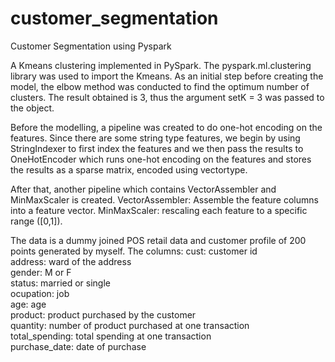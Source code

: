 # customer_segmentation
Customer Segmentation using Pyspark

A Kmeans clustering implemented in PySpark. The pyspark.ml.clustering library was used to import the Kmeans. As an initial step before creating the model, the elbow method was conducted to find the optimum number of clusters. The result obtained is 3, thus the argument setK = 3 was passed to the object.

Before the modelling, a pipeline was created to do one-hot encoding on the features. Since there are some string type features, we begin by using StringIndexer to first index the features and we then pass the results to OneHotEncoder which runs one-hot encoding on the features and stores the results as a sparse matrix, encoded using vectortype.

After that, another pipeline which contains VectorAssembler and MinMaxScaler is created. VectorAssembler: Assemble the feature columns into a feature vector. MinMaxScaler: rescaling each feature to a specific range ([0,1]).

The data is a dummy joined POS retail data and customer profile of 200 points generated by myself. The columns:
cust: customer id\
address: ward of the address\
gender: M or F\
status: married or single\
ocupation: job\
age: age\
product: product purchased by the customer\
quantity: number of product purchased at one transaction\
total_spending: total spending at one transaction\
purchase_date: date of purchase
